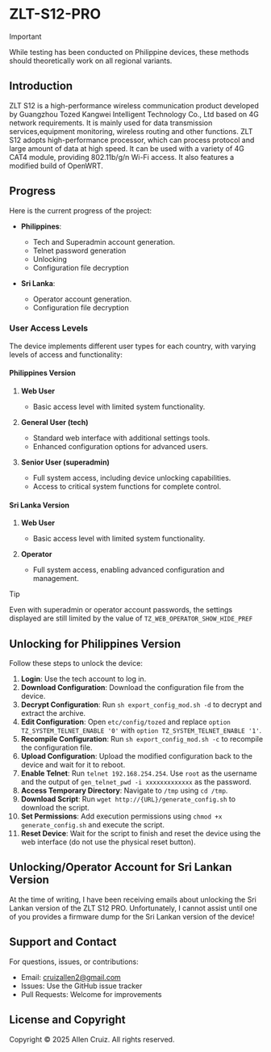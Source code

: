 # ZLT-S12-PRO

> [!IMPORTANT]
> While testing has been conducted on Philippine devices, these methods should theoretically work on all regional variants.

## Introduction

ZLT S12 is a high-performance wireless communication product developed by Guangzhou Tozed Kangwei Intelligent Technology Co., Ltd based on 4G network requirements. It is mainly used for data transmission services,equipment monitoring, wireless routing and other functions. ZLT S12 adopts high-performance processor, which can process protocol and large amount of data at high speed. It can be used with a variety of 4G CAT4 module, providing 802.11b/g/n Wi-Fi access. It also features a modified build of OpenWRT.

## Progress

Here is the current progress of the project:

- **Philippines**:
  - Tech and Superadmin account generation.
  - Telnet password generation
  - Unlocking
  - Configuration file decryption

- **Sri Lanka**:
  - Operator account generation.
  - Configuration file decryption

### User Access Levels

The device implements different user types for each country, with varying levels of access and functionality:

#### Philippines Version

1. **Web User**
   - Basic access level with limited system functionality.

2. **General User (tech)**
   - Standard web interface with additional settings tools.
   - Enhanced configuration options for advanced users.

3. **Senior User (superadmin)**
   - Full system access, including device unlocking capabilities.
   - Access to critical system functions for complete control.

#### Sri Lanka Version

1. **Web User**
   - Basic access level with limited system functionality.

2. **Operator**
   - Full system access, enabling advanced configuration and management.

>[!TIP]
> Even with superadmin or operator account passwords, the settings displayed are still limited by the value of `TZ_WEB_OPERATOR_SHOW_HIDE_PREF`

## Unlocking for Philippines Version

Follow these steps to unlock the device:

1. **Login**: Use the tech account to log in.
2. **Download Configuration**: Download the configuration file from the device.
3. **Decrypt Configuration**: Run `sh export_config_mod.sh -d` to decrypt and extract the archive.
4. **Edit Configuration**: Open `etc/config/tozed` and replace `option TZ_SYSTEM_TELNET_ENABLE '0'` with `option TZ_SYSTEM_TELNET_ENABLE '1'`.
5. **Recompile Configuration**: Run `sh export_config_mod.sh -c` to recompile the configuration file.
6. **Upload Configuration**: Upload the modified configuration back to the device and wait for it to reboot.
7. **Enable Telnet**: Run `telnet 192.168.254.254`. Use `root` as the username and the output of `gen_telnet_pwd -i xxxxxxxxxxxxx` as the password.
8. **Access Temporary Directory**: Navigate to `/tmp` using `cd /tmp`.
9. **Download Script**: Run `wget http://{URL}/generate_config.sh` to download the script.
10. **Set Permissions**: Add execution permissions using `chmod +x generate_config.sh` and execute the script.
11. **Reset Device**: Wait for the script to finish and reset the device using the web interface (do not use the physical reset button).

## Unlocking/Operator Account for Sri Lankan Version

At the time of writing, I have been receiving emails about unlocking the Sri Lankan version of the ZLT S12 PRO. Unfortunately, I cannot assist until one of you provides a firmware dump for the Sri Lankan version of the device!

## Support and Contact

For questions, issues, or contributions:

- Email: [cruizallen2@gmail.com](mailto:cruizallen2@gmail.com)
- Issues: Use the GitHub issue tracker
- Pull Requests: Welcome for improvements

## License and Copyright

Copyright © 2025 Allen Cruiz. All rights reserved.
